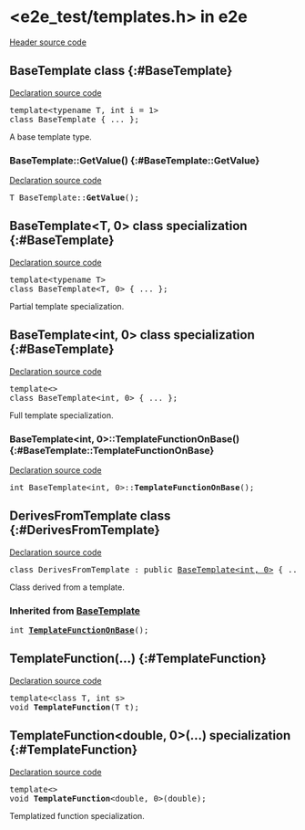 # \<e2e_test/templates.h\> in e2e

[Header source code](https://fuchsia.googlesource.com/fuchsia/+/refs/heads/main/tools/cppdocgen/e2e_test/templates.h)

## BaseTemplate class {:#BaseTemplate}

[Declaration source code](https://fuchsia.googlesource.com/fuchsia/+/refs/heads/main/tools/cppdocgen/e2e_test/templates.h#13)

<pre class="devsite-disable-click-to-copy">
<span class="kwd">template</span>&lt;<span class="kwd">typename</span><span class="typ"> T</span>, <span class="typ">int i = 1</span>&gt;
<span class="kwd">class</span> BaseTemplate { <span class="com">...</span> };
</pre>

A base template type.

### BaseTemplate::GetValue() {:#BaseTemplate::GetValue}

[Declaration source code](https://fuchsia.googlesource.com/fuchsia/+/refs/heads/main/tools/cppdocgen/e2e_test/templates.h#15)

<pre class="devsite-disable-click-to-copy">
<span class="typ">T</span> BaseTemplate::<b>GetValue</b>();
</pre>


## BaseTemplate&lt;T, 0&gt; class specialization {:#BaseTemplate}

[Declaration source code](https://fuchsia.googlesource.com/fuchsia/+/refs/heads/main/tools/cppdocgen/e2e_test/templates.h#19)

<pre class="devsite-disable-click-to-copy">
<span class="kwd">template</span>&lt;<span class="kwd">typename</span><span class="typ"> T</span>&gt;
<span class="kwd">class</span> BaseTemplate&lt;<span class="typ">T</span>, <span class="typ">0</span>&gt; { <span class="com">...</span> };
</pre>

Partial template specialization.

## BaseTemplate&lt;int, 0&gt; class specialization {:#BaseTemplate}

[Declaration source code](https://fuchsia.googlesource.com/fuchsia/+/refs/heads/main/tools/cppdocgen/e2e_test/templates.h#23)

<pre class="devsite-disable-click-to-copy">
<span class="kwd">template</span>&lt;&gt;
<span class="kwd">class</span> BaseTemplate&lt;<span class="typ">int</span>, <span class="typ">0</span>&gt; { <span class="com">...</span> };
</pre>

Full template specialization.

### BaseTemplate&lt;int, 0&gt;::TemplateFunctionOnBase() {:#BaseTemplate::TemplateFunctionOnBase}

[Declaration source code](https://fuchsia.googlesource.com/fuchsia/+/refs/heads/main/tools/cppdocgen/e2e_test/templates.h#26)

<pre class="devsite-disable-click-to-copy">
<span class="typ">int</span> BaseTemplate&lt;<span class="typ">int</span>, <span class="typ">0</span>&gt;::<b>TemplateFunctionOnBase</b>();
</pre>


## DerivesFromTemplate class {:#DerivesFromTemplate}

[Declaration source code](https://fuchsia.googlesource.com/fuchsia/+/refs/heads/main/tools/cppdocgen/e2e_test/templates.h#30)

<pre class="devsite-disable-click-to-copy">
<span class="kwd">class</span> DerivesFromTemplate : <span class="kwd">public</span> <span class="typ"><a href="templates.h.md#BaseTemplate">BaseTemplate&lt;int, 0&gt;</a></span> { <span class="com">...</span> };
</pre>

Class derived from a template.

### Inherited from [BaseTemplate](templates.h.md#BaseTemplate)

<pre class="devsite-disable-click-to-copy">
<span class="typ">int</span> <a href="templates.h.md#BaseTemplate::TemplateFunctionOnBase"><b>TemplateFunctionOnBase</b></a>();
</pre>

## TemplateFunction(…) {:#TemplateFunction}

[Declaration source code](https://fuchsia.googlesource.com/fuchsia/+/refs/heads/main/tools/cppdocgen/e2e_test/templates.h#39)

<pre class="devsite-disable-click-to-copy">
<span class="kwd">template</span>&lt;<span class="kwd">class</span><span class="typ"> T</span>, <span class="typ">int s</span>&gt;
<span class="typ">void</span> <b>TemplateFunction</b>(<span class="typ">T</span> t);
</pre>


## TemplateFunction&lt;double, 0&gt;(…) specialization {:#TemplateFunction}

[Declaration source code](https://fuchsia.googlesource.com/fuchsia/+/refs/heads/main/tools/cppdocgen/e2e_test/templates.h#42)

<pre class="devsite-disable-click-to-copy">
<span class="kwd">template</span>&lt;&gt;
<span class="typ">void</span> <b>TemplateFunction</b>&lt;<span class="typ">double</span>, <span class="typ">0</span>&gt;(<span class="typ">double</span>);
</pre>

Templatized function specialization.


